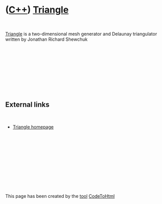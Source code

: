 
 

 

 

 

 

([C++](Cpp.md)) [Triangle](CppTriangle.md)
============================================

 

[Triangle](CppTriangle.md) is a two-dimensional mesh generator and
Delaunay triangulator written by Jonathan Richard Shewchuk

 

 

 

 

 

External links
--------------

 

-   [Triangle homepage](http://www.cs.cmu.edu/~quake/triangle.html)

 

 

 

 

 

 

This page has been created by the [tool](Tools.md)
[CodeToHtml](ToolCodeToHtml.md)
